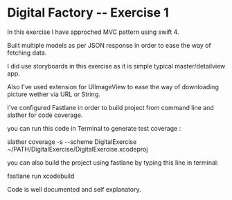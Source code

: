 # Digital Factory -- Exercise 1

In this exercise I have approched MVC pattern using swift 4. 

Built multiple models as per JSON response in order to ease the way of fetching data.

I did use storyboards in this exercise as it is simple typical master/detailview app.

Also I've used extension for UIImageView to ease the way of downloading picture wether via URL or String.

I've configured Fastlane in order to build project from command line and slather for code coverage.

you can run this code in Terminal to generate test coverage :

slather coverage -s --scheme DigitalExercise ~/PATH/DigitalExercise/DigitalExercise.xcodeproj

you can also build the project using fastlane by typing this line in terminal:

fastlane run xcodebuild

Code is well documented and self explanatory.
